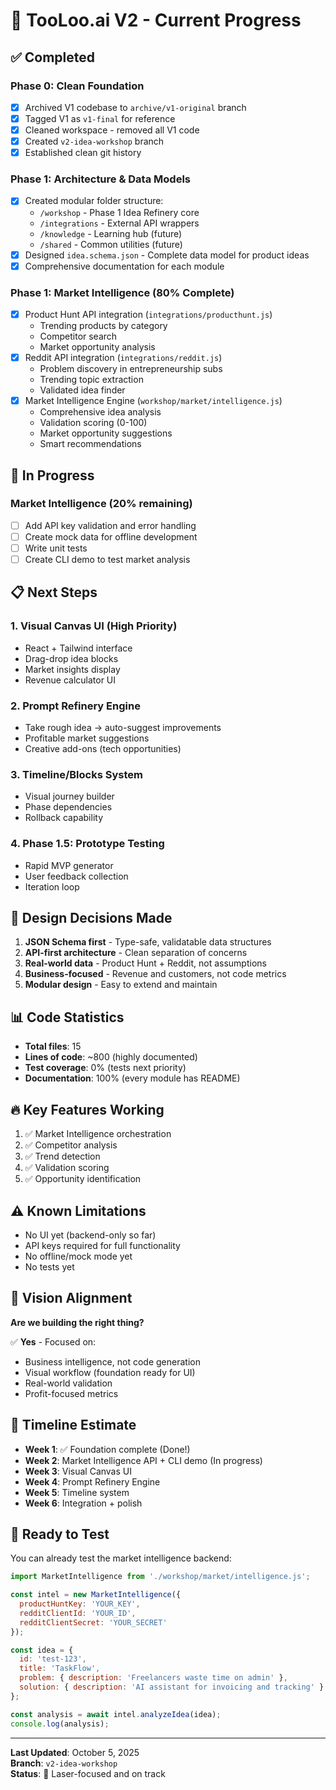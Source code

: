 # 🎯 TooLoo.ai V2 - Current Progress

## ✅ Completed

### Phase 0: Clean Foundation
- [x] Archived V1 codebase to `archive/v1-original` branch
- [x] Tagged V1 as `v1-final` for reference
- [x] Cleaned workspace - removed all V1 code
- [x] Created `v2-idea-workshop` branch
- [x] Established clean git history

### Phase 1: Architecture & Data Models
- [x] Created modular folder structure:
  - `/workshop` - Phase 1 Idea Refinery core
  - `/integrations` - External API wrappers
  - `/knowledge` - Learning hub (future)
  - `/shared` - Common utilities (future)
- [x] Designed `idea.schema.json` - Complete data model for product ideas
- [x] Comprehensive documentation for each module

### Phase 1: Market Intelligence (80% Complete)
- [x] Product Hunt API integration (`integrations/producthunt.js`)
  - Trending products by category
  - Competitor search
  - Market opportunity analysis
- [x] Reddit API integration (`integrations/reddit.js`)
  - Problem discovery in entrepreneurship subs
  - Trending topic extraction
  - Validated idea finder
- [x] Market Intelligence Engine (`workshop/market/intelligence.js`)
  - Comprehensive idea analysis
  - Validation scoring (0-100)
  - Market opportunity suggestions
  - Smart recommendations

## 🚧 In Progress

### Market Intelligence (20% remaining)
- [ ] Add API key validation and error handling
- [ ] Create mock data for offline development
- [ ] Write unit tests
- [ ] Create CLI demo to test market analysis

## 📋 Next Steps

### 1. Visual Canvas UI (High Priority)
- React + Tailwind interface
- Drag-drop idea blocks
- Market insights display
- Revenue calculator UI

### 2. Prompt Refinery Engine
- Take rough idea → auto-suggest improvements
- Profitable market suggestions
- Creative add-ons (tech opportunities)

### 3. Timeline/Blocks System
- Visual journey builder
- Phase dependencies
- Rollback capability

### 4. Phase 1.5: Prototype Testing
- Rapid MVP generator
- User feedback collection
- Iteration loop

## 🎨 Design Decisions Made

1. **JSON Schema first** - Type-safe, validatable data structures
2. **API-first architecture** - Clean separation of concerns
3. **Real-world data** - Product Hunt + Reddit, not assumptions
4. **Business-focused** - Revenue and customers, not code metrics
5. **Modular design** - Easy to extend and maintain

## 📊 Code Statistics

- **Total files**: 15
- **Lines of code**: ~800 (highly documented)
- **Test coverage**: 0% (tests next priority)
- **Documentation**: 100% (every module has README)

## 🔥 Key Features Working

1. ✅ Market Intelligence orchestration
2. ✅ Competitor analysis
3. ✅ Trend detection
4. ✅ Validation scoring
5. ✅ Opportunity identification

## ⚠️ Known Limitations

- No UI yet (backend-only so far)
- API keys required for full functionality
- No offline/mock mode yet
- No tests yet

## 🎯 Vision Alignment

**Are we building the right thing?**

✅ **Yes** - Focused on:
- Business intelligence, not code generation
- Visual workflow (foundation ready for UI)
- Real-world validation
- Profit-focused metrics

## 📅 Timeline Estimate

- **Week 1**: ✅ Foundation complete (Done!)
- **Week 2**: Market Intelligence API + CLI demo (In progress)
- **Week 3**: Visual Canvas UI
- **Week 4**: Prompt Refinery Engine
- **Week 5**: Timeline system
- **Week 6**: Integration + polish

## 🚀 Ready to Test

You can already test the market intelligence backend:

```javascript
import MarketIntelligence from './workshop/market/intelligence.js';

const intel = new MarketIntelligence({
  productHuntKey: 'YOUR_KEY',
  redditClientId: 'YOUR_ID',
  redditClientSecret: 'YOUR_SECRET'
});

const idea = {
  id: 'test-123',
  title: 'TaskFlow',
  problem: { description: 'Freelancers waste time on admin' },
  solution: { description: 'AI assistant for invoicing and tracking' }
};

const analysis = await intel.analyzeIdea(idea);
console.log(analysis);
```

---

**Last Updated**: October 5, 2025  
**Branch**: `v2-idea-workshop`  
**Status**: 🚀 Laser-focused and on track
